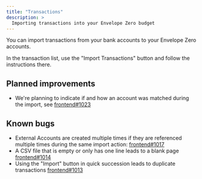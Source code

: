 ```yaml
---
title: "Transactions"
description: >
  Importing transactions into your Envelope Zero budget
---
```


You can import transactions from your bank accounts to your Envelope Zero accounts.

In the transaction list, use the "Import Transactions" button and follow the instructions there.

## Planned improvements

- We're planning to indicate if and how an account was matched during the import, see [frontend#1023](https://github.com/envelope-zero/frontend/issues/1023)

## Known bugs

- External Accounts are created multiple times if they are referenced multiple times during the same import action: [frontend#1017](https://github.com/envelope-zero/frontend/issues/1017)
- A CSV file that is empty or only has one line leads to a blank page [frontend#1014](https://github.com/envelope-zero/frontend/issues/1014)
- Using the "Import" button in quick succession leads to duplicate transactions [frontend#1013](https://github.com/envelope-zero/frontend/issues/1013)
